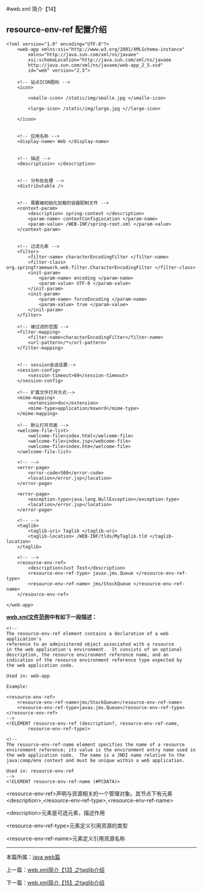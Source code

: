 
#web.xml 简介【14】

## resource-env-ref 配置介绍


	<?xml version="1.0" encoding="UTF-8"?>
		<web-app xmlns:xsi="http://www.w3.org/2001/XMLSchema-instance"
         	xmlns="http://java.sun.com/xml/ns/javaee"
         	xsi:schemaLocation="http://java.sun.com/xml/ns/javaee
         	http://java.sun.com/xml/ns/javaee/web-app_2_5.xsd"
         	id="web" version="2.5”>

		<!-- 站点ICON图标 -->
		<icon>

            <smalle-icon> /static/img/smalle.jpg </smalle-icon>

            <large-icon> /static/img/large.jpg <//large-icon>

		</icon>


		<!-- 应用名称 -->
		<display-name> Web </display-name>


		<!-- 描述 -->
		<descriptioin> </description>


		<!-- 分布处处理 -->
		<distributable />


		<!-- 需要被初始化加载的容器配制文件 -->
		<context-param>
            <description> spring-context </description>
            <param-name> contextConfigLocation </param-name>
            <param-value> /WEB-INF/spring-root.xml </param-value>
		</context-param>


		<!-- 过滤元素 -->
		<filter>
			<filter-name> characterEncodingFilter </filter-name>
			<filter-class> org.springframework.web.filter.CharacterEncodingFilter </filter-class>
			<init-param>
				<param-name> encoding </param-name>
				<param-value> UTF-8 </param-value>
			</init-param>
			<init-param>
				<param-name> forceEncoding </param-name>
				<param-value> true </param-value>
			</init-param>
		</filter>

		<!-- 被过滤的范围 -->
		<filter-mapping>
			<filter-name>characterEncodingFilter</filter-name>
			<url-pattern>/*</url-pattern>
		</filter-mapping>


        <!-- session会话设置-->
        <session-config>
            <session-timeout>60</session-timeout>
        </session-config>

        <!-- 扩展文件打开方式-->
        <mime-mapping>
            <extension>doc</extension>
            <mime-type>application/msword</mime-type>
        </mime-mapping>

        <!-- 默认打开页面 -->
        <welcome-file-list>
			<welcome-file>index.html</welcome-file>
			<welcome-file>index.jsp</webcome-file>
			<welcome-file>index.htm</welcome-file>
        </welcome-file-list>

        <!-- -->
        <error-page>
            <error-code>500</error-code>
            <location>/error.jsp</location>
        </error-page>

        <error-page>
            <exception-type>java.lang.NullException</exception-type>
            <location>/error.jsp</location>
        </error-page>

        <!-- -->
        <taglib>
            <taglib-uri> Taglib </taglib-uri>
            <taglib-location> /WEB-INF/tlds/MyTaglib.tld </taglib-location>
        </taglib>

        <!-- -->
        <resource-env-ref>
            <description>Just Test</description>
            <resource-env-ref-type> javax.jms.Queue </resource-env-ref-type>
            <resource-env-ref-name> jms/StockQueue </resource-env-ref-name>
        </resource-env-ref>

	</web-app>



**[web.xml文件范例](./webxml)中有如下一段描述：**


    <!--
    The resource-env-ref element contains a declaration of a web application's
    reference to an administered object associated with a resource
    in the web application's environment.  It consists of an optional
    description, the resource environment reference name, and an
    indication of the resource environment reference type expected by
    the web application code.

    Used in: web-app

    Example:

    <resource-env-ref>
        <resource-env-ref-name>jms/StockQueue</resource-env-ref-name>
        <resource-env-ref-type>javax.jms.Queue</resource-env-ref-type>
    </resource-env-ref>
    -->
    <!ELEMENT resource-env-ref (description?, resource-env-ref-name,
            resource-env-ref-type)>

    <!--
    The resource-env-ref-name element specifies the name of a resource
    environment reference; its value is the environment entry name used in
    the web application code.  The name is a JNDI name relative to the
    java:comp/env context and must be unique within a web application.

    Used in: resource-env-ref
    -->
    <!ELEMENT resource-env-ref-name (#PCDATA)>



\<resource-env-ref>声明与资源相关的一个管理对象。其节点下有元素\<description>,\<resource-env-ref-type>,\<resource-env-ref-name>

\<description>元素是可选元素，描述作用

\<resource-env-ref-type>元素定义引用资源的类型

\<resource-env-ref-name>元素定义引用资源名称


***

本篇所属：[java web篇](./Java/web/Index)

上一篇：[web.xml简介【13】之taglib介绍](./webxml-taglib-13)

下一篇：[web.xml简介【15】之taglib介绍](./webxml-resource-ref-15)

